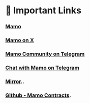 # 🔗 Important Links

### [**Mamo**](https://mamo.bot/)

### [**Mamo on X**](https://x.com/Mamo_agent)

### [**Mamo Community on Telegram**](https://t.me/mamoofficialchat)

### [**Chat with Mamo on Telegram**](https://t.me/MamoAIbot)

### [**Mirror**](https://mirror.xyz/mamoagent.eth)**..**

### [**Github - Mamo Contracts**](https://github.com/moonwell-fi/mamo-contracts)**.**
